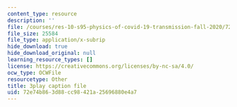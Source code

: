 ```yaml
---
content_type: resource
description: ''
file: /courses/res-10-s95-physics-of-covid-19-transmission-fall-2020/72e74b863d88cc98421a25696880e4a7_ysEeFyNjnkQ.srt
file_size: 25584
file_type: application/x-subrip
hide_download: true
hide_download_original: null
learning_resource_types: []
license: https://creativecommons.org/licenses/by-nc-sa/4.0/
ocw_type: OCWFile
resourcetype: Other
title: 3play caption file
uid: 72e74b86-3d88-cc98-421a-25696880e4a7
---
```

